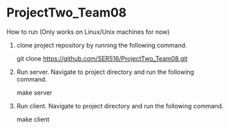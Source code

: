 # ProjectTwo_Team08

How to run (Only works on Linux/Unix machines for now)

1. clone project repository by running the following command.
	
	git clone https://github.com/SER516/ProjectTwo_Team08.git

2. Run server. Navigate to project directory and run the following command.
	
	make server

3. Run client. Navigate to project directory and run the following command.
	
	make client